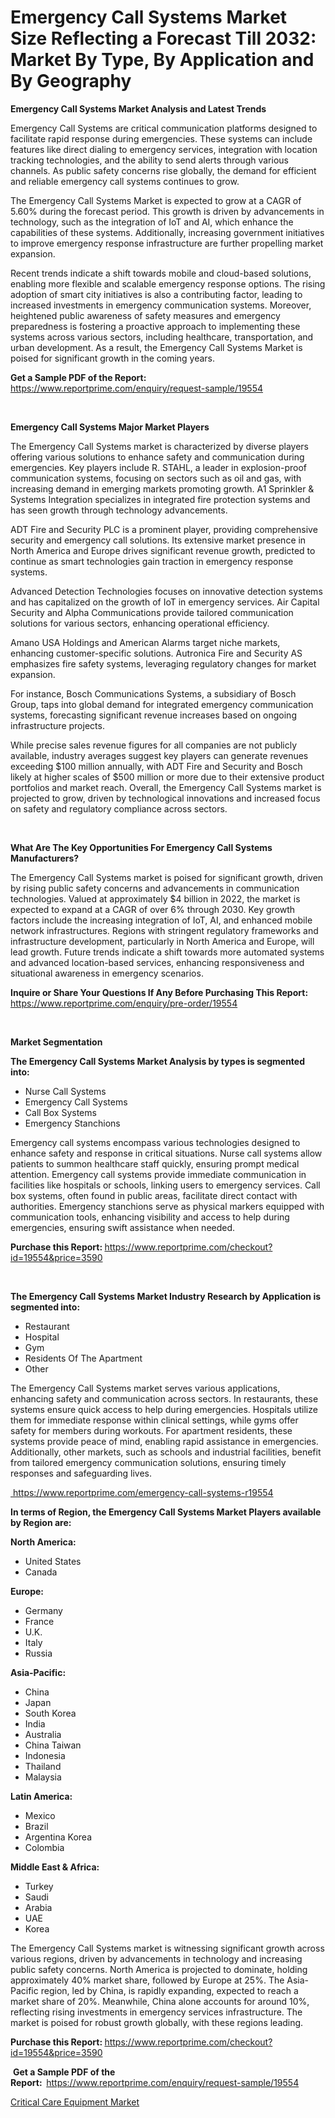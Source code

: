 <p><h1>Emergency Call Systems Market Size Reflecting a Forecast Till 2032: Market By Type, By Application and By Geography</h1></p><p><strong>Emergency Call Systems Market Analysis and Latest Trends</strong></p>
<p><p>Emergency Call Systems are critical communication platforms designed to facilitate rapid response during emergencies. These systems can include features like direct dialing to emergency services, integration with location tracking technologies, and the ability to send alerts through various channels. As public safety concerns rise globally, the demand for efficient and reliable emergency call systems continues to grow. </p><p>The Emergency Call Systems Market is expected to grow at a CAGR of 5.60% during the forecast period. This growth is driven by advancements in technology, such as the integration of IoT and AI, which enhance the capabilities of these systems. Additionally, increasing government initiatives to improve emergency response infrastructure are further propelling market expansion. </p><p>Recent trends indicate a shift towards mobile and cloud-based solutions, enabling more flexible and scalable emergency response options. The rising adoption of smart city initiatives is also a contributing factor, leading to increased investments in emergency communication systems. Moreover, heightened public awareness of safety measures and emergency preparedness is fostering a proactive approach to implementing these systems across various sectors, including healthcare, transportation, and urban development. As a result, the Emergency Call Systems Market is poised for significant growth in the coming years.</p></p>
<p><strong>Get a Sample PDF of the Report:&nbsp;</strong> <a href="https://www.reportprime.com/enquiry/request-sample/19554?utm_campaign=3356&utm_medium=2&utm_source=Github&utm_content=ia&utm_term=19032025&utm_id=emergency-call-systems">https://www.reportprime.com/enquiry/request-sample/19554</a></p>
<p>&nbsp;</p>
<p><strong>Emergency Call Systems Major Market Players</strong></p>
<p><p>The Emergency Call Systems market is characterized by diverse players offering various solutions to enhance safety and communication during emergencies. Key players include R. STAHL, a leader in explosion-proof communication systems, focusing on sectors such as oil and gas, with increasing demand in emerging markets promoting growth. A1 Sprinkler & Systems Integration specializes in integrated fire protection systems and has seen growth through technology advancements.</p><p>ADT Fire and Security PLC is a prominent player, providing comprehensive security and emergency call solutions. Its extensive market presence in North America and Europe drives significant revenue growth, predicted to continue as smart technologies gain traction in emergency response systems.</p><p>Advanced Detection Technologies focuses on innovative detection systems and has capitalized on the growth of IoT in emergency services. Air Capital Security and Alpha Communications provide tailored communication solutions for various sectors, enhancing operational efficiency.</p><p>Amano USA Holdings and American Alarms target niche markets, enhancing customer-specific solutions. Autronica Fire and Security AS emphasizes fire safety systems, leveraging regulatory changes for market expansion. </p><p>For instance, Bosch Communications Systems, a subsidiary of Bosch Group, taps into global demand for integrated emergency communication systems, forecasting significant revenue increases based on ongoing infrastructure projects.</p><p>While precise sales revenue figures for all companies are not publicly available, industry averages suggest key players can generate revenues exceeding $100 million annually, with ADT Fire and Security and Bosch likely at higher scales of $500 million or more due to their extensive product portfolios and market reach. Overall, the Emergency Call Systems market is projected to grow, driven by technological innovations and increased focus on safety and regulatory compliance across sectors.</p></p>
<p>&nbsp;</p>
<p><strong>What Are The Key Opportunities For Emergency Call Systems Manufacturers?</strong></p>
<p><p>The Emergency Call Systems market is poised for significant growth, driven by rising public safety concerns and advancements in communication technologies. Valued at approximately $4 billion in 2022, the market is expected to expand at a CAGR of over 6% through 2030. Key growth factors include the increasing integration of IoT, AI, and enhanced mobile network infrastructures. Regions with stringent regulatory frameworks and infrastructure development, particularly in North America and Europe, will lead growth. Future trends indicate a shift towards more automated systems and advanced location-based services, enhancing responsiveness and situational awareness in emergency scenarios.</p></p>
<p><strong>Inquire or Share Your Questions If Any Before Purchasing This Report:</strong> <a href="https://www.reportprime.com/enquiry/pre-order/19554?utm_campaign=3356&utm_medium=2&utm_source=Github&utm_content=ia&utm_term=19032025&utm_id=emergency-call-systems">https://www.reportprime.com/enquiry/pre-order/19554</a></p>
<p>&nbsp;</p>
<p><strong>Market Segmentation</strong></p>
<p><strong>The Emergency Call Systems Market Analysis by types is segmented into:</strong></p>
<p><ul><li>Nurse Call Systems</li><li>Emergency Call Systems</li><li>Call Box Systems</li><li>Emergency Stanchions</li></ul></p>
<p><p>Emergency call systems encompass various technologies designed to enhance safety and response in critical situations. Nurse call systems allow patients to summon healthcare staff quickly, ensuring prompt medical attention. Emergency call systems provide immediate communication in facilities like hospitals or schools, linking users to emergency services. Call box systems, often found in public areas, facilitate direct contact with authorities. Emergency stanchions serve as physical markers equipped with communication tools, enhancing visibility and access to help during emergencies, ensuring swift assistance when needed.</p></p>
<p><strong>Purchase this Report:&nbsp;</strong><a href="https://www.reportprime.com/checkout?id=19554&price=3590&utm_campaign=3356&utm_medium=2&utm_source=Github&utm_content=ia&utm_term=19032025&utm_id=emergency-call-systems">https://www.reportprime.com/checkout?id=19554&price=3590</a></p>
<p>&nbsp;</p>
<p><strong>The Emergency Call Systems Market Industry Research by Application is segmented into:</strong></p>
<p><ul><li>Restaurant</li><li>Hospital</li><li>Gym</li><li>Residents Of The Apartment</li><li>Other</li></ul></p>
<p><p>The Emergency Call Systems market serves various applications, enhancing safety and communication across sectors. In restaurants, these systems ensure quick access to help during emergencies. Hospitals utilize them for immediate response within clinical settings, while gyms offer safety for members during workouts. For apartment residents, these systems provide peace of mind, enabling rapid assistance in emergencies. Additionally, other markets, such as schools and industrial facilities, benefit from tailored emergency communication solutions, ensuring timely responses and safeguarding lives.</p></p>
<p><a href="https://www.reportprime.com/emergency-call-systems-r19554?utm_campaign=3356&utm_medium=2&utm_source=Github&utm_content=ia&utm_term=19032025&utm_id=emergency-call-systems">&nbsp;https://www.reportprime.com/emergency-call-systems-r19554</a></p>
<p><strong>In terms of Region, the Emergency Call Systems Market Players available by Region are:</strong></p>
<p>
    <p> <strong> North America: </strong>
        <ul>
            <li>United States</li>
            <li>Canada</li>
        </ul>
        </p> 
    <p> <strong> Europe: </strong>
        <ul>
            <li>Germany</li>
            <li>France</li>
            <li>U.K.</li>
            <li>Italy</li>
            <li>Russia</li>
        </ul>
        </p> 
    <p> <strong> Asia-Pacific: </strong>
        <ul>
            <li>China</li>
            <li>Japan</li>
            <li>South Korea</li>
            <li>India</li>
            <li>Australia</li>
            <li>China Taiwan</li>
            <li>Indonesia</li>
            <li>Thailand</li>
            <li>Malaysia</li>
        </ul>
        </p> 
    <p> <strong> Latin America: </strong>
        <ul>
            <li>Mexico</li>
            <li>Brazil</li>
            <li>Argentina Korea</li>
            <li>Colombia</li>
        </ul>
        </p> 
    <p> <strong> Middle East & Africa: </strong>
        <ul>
            <li>Turkey</li>
            <li>Saudi</li>
            <li>Arabia</li>
            <li>UAE</li>
            <li>Korea</li>
        </ul>
    </p>
    </p>
<p><p>The Emergency Call Systems market is witnessing significant growth across various regions, driven by advancements in technology and increasing public safety concerns. North America is projected to dominate, holding approximately 40% market share, followed by Europe at 25%. The Asia-Pacific region, led by China, is rapidly expanding, expected to reach a market share of 20%. Meanwhile, China alone accounts for around 10%, reflecting rising investments in emergency services infrastructure. The market is poised for robust growth globally, with these regions leading.</p></p>
<p><strong>Purchase this Report: </strong><a href="https://www.reportprime.com/checkout?id=19554&price=3590&utm_campaign=3356&utm_medium=2&utm_source=Github&utm_content=ia&utm_term=19032025&utm_id=emergency-call-systems">https://www.reportprime.com/checkout?id=19554&price=3590</a></p>
<p>&nbsp;<strong>Get a Sample PDF of the Report:&nbsp;&nbsp;</strong><a href="https://www.reportprime.com/enquiry/request-sample/19554?utm_campaign=3356&utm_medium=2&utm_source=Github&utm_content=ia&utm_term=19032025&utm_id=emergency-call-systems">https://www.reportprime.com/enquiry/request-sample/19554</a></p>
<p><strong></strong></p>
<p><p><a href="https://github.com/arocasanzib6/Market-Research-Report-List-1/blob/main/critical-care-equipment-market.md?utm_campaign=3356&utm_medium=2&utm_source=Github&utm_content=ia&utm_term=19032025&utm_id=emergency-call-systems">Critical Care Equipment Market</a></p></p>